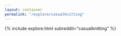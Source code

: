 ```yaml
---
layout: container
permalink: "/explore/casualknitting"
---
```


<link rel="stylesheet" type="text/css" href="/static/css/explore.css">
{% include explore.html subreddit="casualknitting" %}
